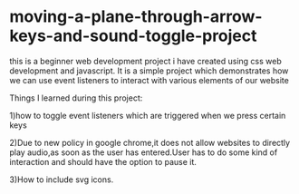 # moving-a-plane-through-arrow-keys-and-sound-toggle-project
this is a beginner web development project i have created using css web development and javascript.
It is a simple project which demonstrates how we can use event listeners to interact with various elements of our website


Things I learned during this project:

1)how to toggle event listeners which are triggered when we press certain keys

2)Due to new policy in google chrome,it does not allow websites to directly play audio,as soon as the user has entered.User has to do some kind 
  of interaction and should have the option to pause it.
  
3)How to include svg icons.  

